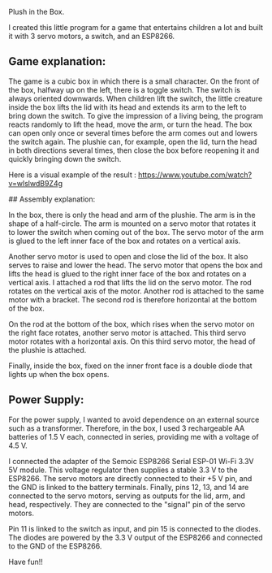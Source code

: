 Plush in the Box.

I created this little program for a game that entertains children a lot and built it with 3 servo motors, a switch, and an ESP8266.

## Game explanation:
The game is a cubic box in which there is a small character. On the front of the box, halfway up on the left, there is a toggle switch. The switch is always oriented downwards. When children lift the switch, the little creature inside the box lifts the lid with its head and extends its arm to the left to bring down the switch. To give the impression of a living being, the program reacts randomly to lift the head, move the arm, or turn the head. The box can open only once or several times before the arm comes out and lowers the switch again. The plushie can, for example, open the lid, turn the head in both directions several times, then close the box before reopening it and quickly bringing down the switch.

Here is a visual example of the result : https://www.youtube.com/watch?v=wlslwdB9Z4g

## Assembly explanation:

In the box, there is only the head and arm of the plushie. The arm is in the shape of a half-circle. The arm is mounted on a servo motor that rotates it to lower the switch when coming out of the box. The servo motor of the arm is glued to the left inner face of the box and rotates on a vertical axis.

Another servo motor is used to open and close the lid of the box. It also serves to raise and lower the head. The servo motor that opens the box and lifts the head is glued to the right inner face of the box and rotates on a vertical axis. I attached a rod that lifts the lid on the servo motor. The rod rotates on the vertical axis of the motor. Another rod is attached to the same motor with a bracket. The second rod is therefore horizontal at the bottom of the box.

On the rod at the bottom of the box, which rises when the servo motor on the right face rotates, another servo motor is attached. This third servo motor rotates with a horizontal axis. On this third servo motor, the head of the plushie is attached.

Finally, inside the box, fixed on the inner front face is a double diode that lights up when the box opens.

## Power Supply:
For the power supply, I wanted to avoid dependence on an external source such as a transformer. Therefore, in the box, I used 3 rechargeable AA batteries of 1.5 V each, connected in series, providing me with a voltage of 4.5 V.

I connected the adapter of the Semoic ESP8266 Serial ESP-01 Wi-Fi 3.3V 5V module. This voltage regulator then supplies a stable 3.3 V to the ESP8266. The servo motors are directly connected to their +5 V pin, and the GND is linked to the battery terminals. Finally, pins 12, 13, and 14 are connected to the servo motors, serving as outputs for the lid, arm, and head, respectively. They are connected to the "signal" pin of the servo motors.

Pin 11 is linked to the switch as input, and pin 15 is connected to the diodes. The diodes are powered by the 3.3 V output of the ESP8266 and connected to the GND of the ESP8266.

Have fun!!
